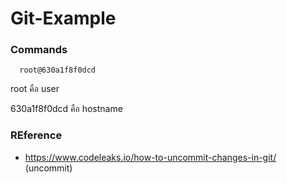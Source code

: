 # Git-Example

### Commands

      root@630a1f8f0dcd 
   
root คือ user 

630a1f8f0dcd คือ hostname
   

### REference

- https://www.codeleaks.io/how-to-uncommit-changes-in-git/ (uncommit)


